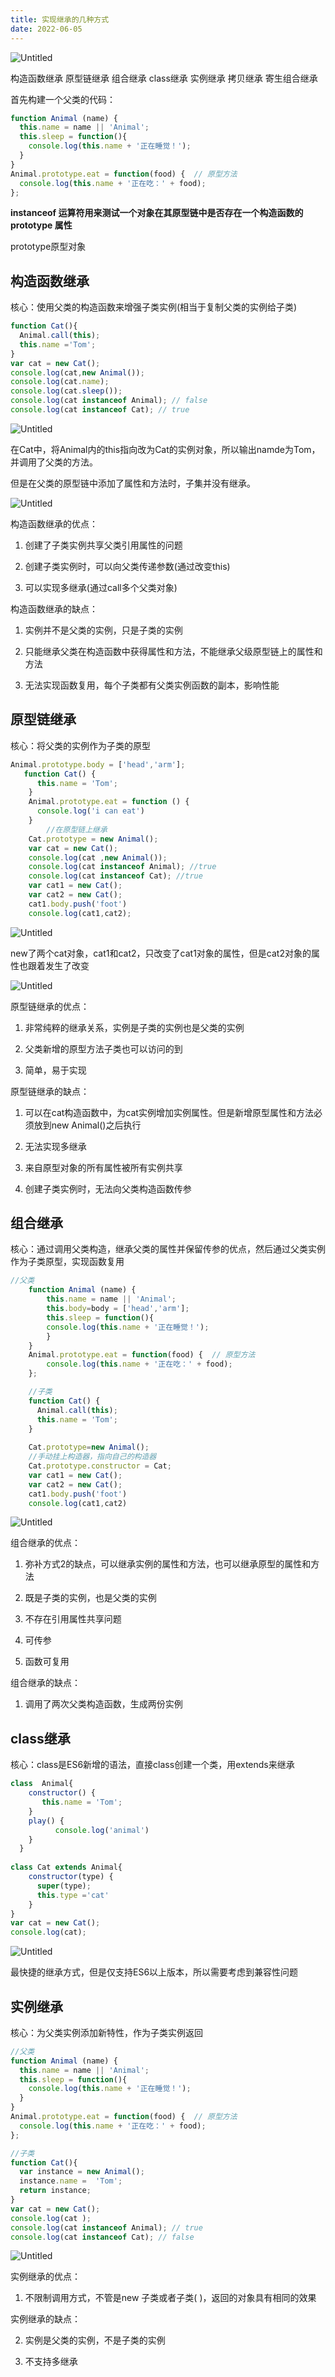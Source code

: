 ```yaml
---
title: 实现继承的几种方式
date: 2022-06-05
---
```


![Untitled](../../.vuepress/public/071501/JS_2.png)

构造函数继承  原型链继承  组合继承  class继承 实例继承  拷贝继承  寄生组合继承

首先构建一个父类的代码：

```jsx
function Animal (name) {
  this.name = name || 'Animal';
  this.sleep = function(){
    console.log(this.name + '正在睡觉！');
  }
}
Animal.prototype.eat = function(food) {  // 原型方法
  console.log(this.name + '正在吃：' + food);
};
```

**instanceof 运算符用来测试一个对象在其原型链中是否存在一个构造函数的 prototype 属性**

prototype原型对象

## **构造函数继承**

核心：使用父类的构造函数来增强子类实例(相当于复制父类的实例给子类)

```jsx
function Cat(){
  Animal.call(this);
  this.name ='Tom';
}
var cat = new Cat();
console.log(cat,new Animal());
console.log(cat.name);
console.log(cat.sleep());
console.log(cat instanceof Animal); // false
console.log(cat instanceof Cat); // true
```

![Untitled](../../.vuepress/public/071501/JS_3.png)

在Cat中，将Animal内的this指向改为Cat的实例对象，所以输出namde为Tom，并调用了父类的方法。

但是在父类的原型链中添加了属性和方法时，子集并没有继承。

![Untitled](../../.vuepress/public/071501/JS_4.png)

构造函数继承的优点：

1. 创建了子类实例共享父类引用属性的问题

2. 创建子类实例时，可以向父类传递参数(通过改变this)

3. 可以实现多继承(通过call多个父类对象)

构造函数继承的缺点：

1. 实例并不是父类的实例，只是子类的实例

2. 只能继承父类在构造函数中获得属性和方法，不能继承父级原型链上的属性和方法

3. 无法实现函数复用，每个子类都有父类实例函数的副本，影响性能

## **原型链继承**

核心：将父类的实例作为子类的原型

```jsx
Animal.prototype.body = ['head','arm'];
   function Cat() {
      this.name = 'Tom';
    }
    Animal.prototype.eat = function () {
      console.log('i can eat')
    }
		//在原型链上继承
    Cat.prototype = new Animal();
    var cat = new Cat();
    console.log(cat ,new Animal());
    console.log(cat instanceof Animal); //true 
    console.log(cat instanceof Cat); //true
    var cat1 = new Cat();
    var cat2 = new Cat();
    cat1.body.push('foot')
    console.log(cat1,cat2);
```

![Untitled](../../.vuepress/public/071501/JS_5.png)

new了两个cat对象，cat1和cat2，只改变了cat1对象的属性，但是cat2对象的属性也跟着发生了改变

![Untitled](../../.vuepress/public/071501/JS_6.png)

原型链继承的优点：

1. 非常纯粹的继承关系，实例是子类的实例也是父类的实例

2. 父类新增的原型方法子类也可以访问的到

3. 简单，易于实现

原型链继承的缺点：

1. 可以在cat构造函数中，为cat实例增加实例属性。但是新增原型属性和方法必须放到new Animal()之后执行

2. 无法实现多继承

3. 来自原型对象的所有属性被所有实例共享

4. 创建子类实例时，无法向父类构造函数传参

##  **组合继承**

核心：通过调用父类构造，继承父类的属性并保留传参的优点，然后通过父类实例作为子类原型，实现函数复用

```jsx
//父类
    function Animal (name) {
        this.name = name || 'Animal';
        this.body=body = ['head','arm'];
        this.sleep = function(){
        console.log(this.name + '正在睡觉！');
        }
    }
    Animal.prototype.eat = function(food) {  // 原型方法
        console.log(this.name + '正在吃：' + food);
    };

    //子类
    function Cat() {
      Animal.call(this);
      this.name = 'Tom';
    }
    
    Cat.prototype=new Animal();
    //手动挂上构造器，指向自己的构造器
    Cat.prototype.constructor = Cat;
    var cat1 = new Cat();
    var cat2 = new Cat();
    cat1.body.push('foot')
    console.log(cat1,cat2)
```

![Untitled](../../.vuepress/public/071501/JS_7.png)

组合继承的优点：

1. 弥补方式2的缺点，可以继承实例的属性和方法，也可以继承原型的属性和方法

2. 既是子类的实例，也是父类的实例

3. 不存在引用属性共享问题

4. 可传参

5. 函数可复用

组合继承的缺点：

1. 调用了两次父类构造函数，生成两份实例

##  **class继承**

核心：class是ES6新增的语法，直接class创建一个类，用extends来继承

```jsx
class  Animal{
    constructor() {
       this.name = 'Tom';
    }
    play() {
          console.log('animal')
    }
  }
 
class Cat extends Animal{
    constructor(type) {
      super(type);
      this.type ='cat'
    }
}
var cat = new Cat();
console.log(cat);
```

![Untitled](../../.vuepress/public/071501/JS_8.png)

最快捷的继承方式，但是仅支持ES6以上版本，所以需要考虑到兼容性问题

## **实例继承**

核心：为父类实例添加新特性，作为子类实例返回

```jsx
//父类
function Animal (name) {
  this.name = name || 'Animal';
  this.sleep = function(){
    console.log(this.name + '正在睡觉！');
  }
}
Animal.prototype.eat = function(food) {  // 原型方法
  console.log(this.name + '正在吃：' + food);
};

//子类
function Cat(){
  var instance = new Animal();
  instance.name =  'Tom';
  return instance;
}
var cat = new Cat();
console.log(cat );
console.log(cat instanceof Animal); // true
console.log(cat instanceof Cat); // false
```

![Untitled](../../.vuepress/public/071501/JS_9.png)

实例继承的优点：

1. 不限制调用方式，不管是new 子类或者子类(  )，返回的对象具有相同的效果

实例继承的缺点：

2. 实例是父类的实例，不是子类的实例

3. 不支持多继承